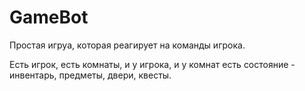 # GameBot

Простая игруа, которая реагирует на команды игрока.

Есть игрок, есть комнаты, и у игрока, и у комнат есть состояние - инвентарь, предметы, двери, квесты.
